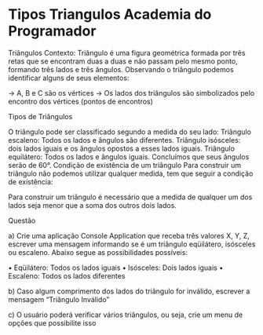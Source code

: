 # Tipos Triangulos Academia do Programador

Triângulos
Contexto:
Triângulo é uma figura geométrica formada por três retas que se encontram duas a duas e não
passam pelo mesmo ponto, formando três lados e três ângulos.
Observando o triângulo podemos identificar alguns de seus elementos:
 
 -> A, B e C são os vértices
 -> Os lados dos triângulos são simbolizados pelo encontro dos vértices (pontos de encontros)
 
Tipos de Triângulos
 
O triângulo pode ser classificado segundo a medida do seu lado:
Triângulo escaleno: Todos os lados e ângulos são diferentes.
Triângulo isósceles: dois lados iguais e os ângulos opostos a esses lados iguais.
Triângulo equilátero: Todos os lados e ângulos iguais. Concluímos que seus ângulos serão de 60°.
Condição de existência de um triângulo
Para construir um triângulo não podemos utilizar qualquer medida, tem que seguir a condição de
existência:

Para construir um triângulo é necessário que a medida de qualquer um dos lados seja menor que a
soma dos outros dois lados.

Questão

a) Crie uma aplicação Console Application que receba três valores X, Y, Z, escrever uma mensagem
informando se é um triângulo eqüilátero, isósceles ou escaleno. Abaixo segue as possibilidades possíveis:

• Eqüilátero: Todos os lados iguais
• Isósceles: Dois lados iguais
• Escaleno: Todos os lados diferentes

b) Caso algum comprimento dos lados do triângulo for inválido, escrever a mensagem “Triângulo
Inválido”

c) O usuário poderá verificar vários triângulos, ou seja, crie um menu de opções que possibilite isso
